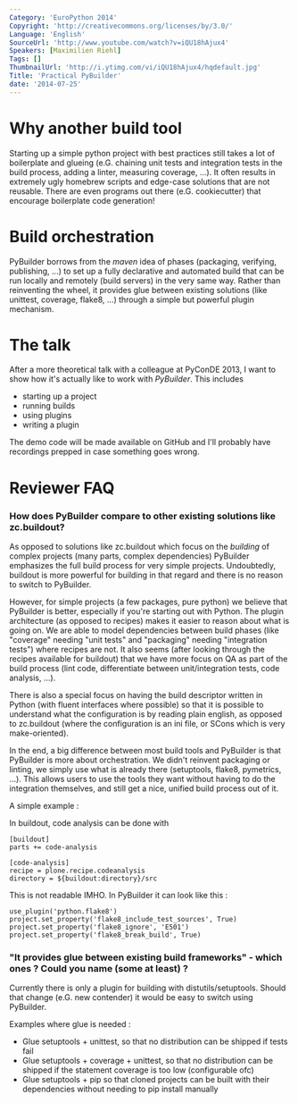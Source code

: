 ```yaml
---
Category: 'EuroPython 2014'
Copyright: 'http://creativecommons.org/licenses/by/3.0/'
Language: 'English'
SourceUrl: 'http://www.youtube.com/watch?v=iQU18hAjux4'
Speakers: [Maximilien Riehl]
Tags: []
ThumbnailUrl: 'http://i.ytimg.com/vi/iQU18hAjux4/hqdefault.jpg'
Title: 'Practical PyBuilder'
date: '2014-07-25'
---
```

# Why another build tool
Starting up a simple python project with best practices still takes a lot of boilerplate and glueing (e.G. chaining unit tests and integration tests in the build process, adding a linter, measuring coverage, ...).
It often results in extremely ugly homebrew scripts and edge-case solutions that are not reusable.
There are even programs out there (e.G. cookiecutter) that encourage boilerplate code generation!

# Build orchestration
PyBuilder borrows from the *maven* idea of phases (packaging, verifying, publishing, ...) to set up a fully declarative and automated build that can be run locally and remotely (build servers) in the very same way.
Rather than reinventing the wheel, it  provides glue between existing solutions (like unittest, coverage, flake8, ...) through a simple but powerful plugin mechanism.

# The talk
After a more theoretical talk with a colleague at PyConDE 2013, I want to show how it's actually like to work with *PyBuilder*.
This includes

 * starting up a project
 * running builds
 * using plugins
 * writing a plugin

The demo code will be made available on GitHub and I'll probably  have recordings prepped in case something goes wrong.

Reviewer FAQ
===============

### How does PyBuilder compare to other existing solutions like zc.buildout? 

As opposed to solutions like zc.buildout which focus on the *building* of complex projects (many parts, complex dependencies) PyBuilder emphasizes the full build process for very simple projects. Undoubtedly, buildout is more powerful for building in that regard and there is no reason to switch to PyBuilder.

However, for simple projects (a few packages, pure python) we believe that PyBuilder is better, especially if you're starting out with Python. The plugin architecture (as opposed to recipes) makes it easier to reason about what is going on. We are able to model dependencies between build phases  (like "coverage" needing "unit tests" and "packaging" needing "integration tests") where recipes are not. It also seems (after looking through the recipes available for buildout) that we have more focus on QA as part of the build process (lint code, differentiate between unit/integration tests, code analysis, ...). 

There is also a special focus on having the build descriptor written in Python (with fluent interfaces where possible) so that it is possible to understand what the configuration is by reading plain english, as opposed to zc.buildout (where the configuration is an ini file, or SCons which is very make-oriented).

In the end, a big difference between most build tools and PyBuilder is that PyBuilder is more about orchestration. We didn't reinvent packaging or linting,  we simply use what is already there (setuptools, flake8, pymetrics, ...). This allows users to use the tools they want without having to do the integration themselves, and still get a nice, unified build process out of it.

A simple example :

In buildout, code analysis can be done with 


```
[buildout]
parts += code-analysis

[code-analysis]
recipe = plone.recipe.codeanalysis
directory = ${buildout:directory}/src
```

This is not readable IMHO.
In PyBuilder it can look like this :

```
use_plugin('python.flake8')
project.set_property('flake8_include_test_sources', True)
project.set_property('flake8_ignore', 'E501')
project.set_property('flake8_break_build', True)
```


### "It provides glue between existing build frameworks" - which ones ? Could you name (some at least) ?

Currently there is only a plugin for building with distutils/setuptools. Should that change (e.G. new contender) it would be easy to switch using PyBuilder.

Examples where glue is needed : 

* Glue setuptools + unittest, so that no distribution can be shipped if tests fail
* Glue setuptools + coverage + unittest, so that no distribution can be shipped if the statement coverage is too low (configurable ofc)
* Glue setuptools + pip so that cloned projects can be built with their dependencies without needing to pip install manually
